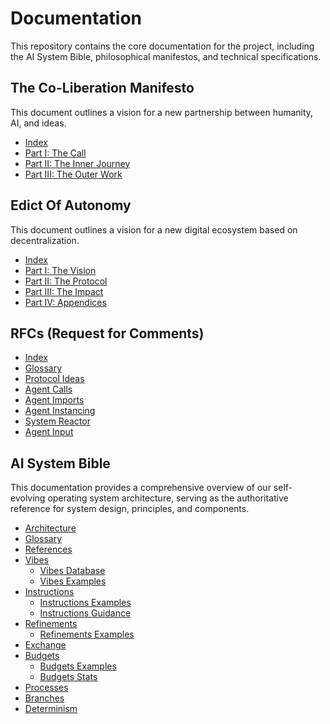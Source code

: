 # Documentation

This repository contains the core documentation for the project, including the AI System Bible, philosophical manifestos, and technical specifications.

## The Co-Liberation Manifesto

This document outlines a vision for a new partnership between humanity, AI, and ideas.

- [Index](./manifesto/index.md)
- [Part I: The Call](./manifesto/01_call.md)
- [Part II: The Inner Journey](./manifesto/02_inner_journey.md)
- [Part III: The Outer Work](./manifesto/03_outer_work.md)

## Edict Of Autonomy

This document outlines a vision for a new digital ecosystem based on decentralization.

- [Index](./edict/index.md)
- [Part I: The Vision](./edict/01_vision.md)
- [Part II: The Protocol](./edict/02_protocol.md)
- [Part III: The Impact](./edict/03_impact.md)
- [Part IV: Appendices](./edict/04_appendices.md)

## RFCs (Request for Comments)

- [Index](./rfc/index.md)
- [Glossary](./rfc/00_glossary.md)
- [Protocol Ideas](./rfc/01_protocol_ideas.md)
- [Agent Calls](./rfc/02_agent_calls.md)
- [Agent Imports](./rfc/03_agent_imports.md)
- [Agent Instancing](./rfc/04_agent_instancing.md)
- [System Reactor](./rfc/05_system_reactor.md)
- [Agent Input](./rfc/06_agent_input.md)

## AI System Bible

This documentation provides a comprehensive overview of our self-evolving operating system architecture, serving as the authoritative reference for system design, principles, and components.

- [Architecture](./blueprint/00_architecture.md)
- [Glossary](./blueprint/00_glossary.md)
- [References](./blueprint/00_references.md)
- [Vibes](./blueprint/01_vibes.md)
  - [Vibes Database](./blueprint/01_vibes_database.md)
  - [Vibes Examples](./blueprint/01_vibes_examples.md)
- [Instructions](./blueprint/02_instructions.md)
  - [Instructions Examples](./blueprint/02_instructions_examples.md)
  - [Instructions Guidance](./blueprint/02_instructions_guidance.md)
- [Refinements](./blueprint/04_refinements.md)
  - [Refinements Examples](./blueprint/04_refinements_examples.md)
- [Exchange](./blueprint/05_exchange.md)
- [Budgets](./blueprint/06_budgets.md)
  - [Budgets Examples](./blueprint/06_budgets_examples.md)
  - [Budgets Stats](./blueprint/06_budgets_stats.md)
- [Processes](./blueprint/07_processes.md)
- [Branches](./blueprint/08_branches.md)
- [Determinism](./blueprint/12_determinism.md)
